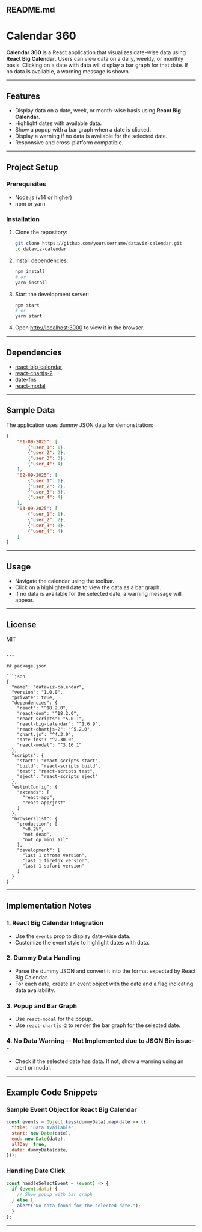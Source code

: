 

## README.md


# Calendar 360

**Calendar 360** is a React application that visualizes date-wise data using **React Big Calendar**. Users can view data on a daily, weekly, or monthly basis. Clicking on a date with data will display a bar graph for that date. If no data is available, a warning message is shown.

---

## Features

- Display data on a date, week, or month-wise basis using **React Big Calendar**.
- Highlight dates with available data.
- Show a popup with a bar graph when a date is clicked.
- Display a warning if no data is available for the selected date.
- Responsive and cross-platform compatible.

---

## Project Setup

### Prerequisites

- Node.js (v14 or higher)
- npm or yarn

### Installation

1. Clone the repository:
   ```bash
   git clone https://github.com/yourusername/dataviz-calendar.git
   cd dataviz-calendar
   ```

2. Install dependencies:
   ```bash
   npm install
   # or
   yarn install
   ```

3. Start the development server:
   ```bash
   npm start
   # or
   yarn start
   ```

4. Open [http://localhost:3000](http://localhost:3000) to view it in the browser.

---

## Dependencies

- [react-big-calendar](https://github.com/jquense/react-big-calendar)
- [react-chartjs-2](https://react-chartjs-2.js.org/)
- [date-fns](https://date-fns.org/)
- [react-modal](https://reactcommunity.org/react-modal/)

---

## Sample Data

The application uses dummy JSON data for demonstration:

```json
{
    "01-09-2025": [
        {"user_1": 1},
        {"user_2": 2},
        {"user_3": 3},
        {"user_4": 4}
    ],
    "02-09-2025": [
        {"user_1": 1},
        {"user_2": 2},
        {"user_3": 3},
        {"user_4": 4}
    ],
    "03-09-2025": [
        {"user_1": 1},
        {"user_2": 2},
        {"user_3": 3},
        {"user_4": 4}
    ]
}
```

---

## Usage

- Navigate the calendar using the toolbar.
- Click on a highlighted date to view the data as a bar graph.
- If no data is available for the selected date, a warning message will appear.

---

## License

MIT
```

---

## package.json

```json
{
  "name": "dataviz-calendar",
  "version": "1.0.0",
  "private": true,
  "dependencies": {
    "react": "^18.2.0",
    "react-dom": "^18.2.0",
    "react-scripts": "5.0.1",
    "react-big-calendar": "^1.6.9",
    "react-chartjs-2": "^5.2.0",
    "chart.js": "^4.3.0",
    "date-fns": "^2.30.0",
    "react-modal": "^3.16.1"
  },
  "scripts": {
    "start": "react-scripts start",
    "build": "react-scripts build",
    "test": "react-scripts test",
    "eject": "react-scripts eject"
  },
  "eslintConfig": {
    "extends": [
      "react-app",
      "react-app/jest"
    ]
  },
  "browserslist": {
    "production": [
      ">0.2%",
      "not dead",
      "not op_mini all"
    ],
    "development": [
      "last 1 chrome version",
      "last 1 firefox version",
      "last 1 safari version"
    ]
  }
}
```

---

## Implementation Notes

### 1. **React Big Calendar Integration**

- Use the `events` prop to display date-wise data.
- Customize the event style to highlight dates with data.

### 2. **Dummy Data Handling**

- Parse the dummy JSON and convert it into the format expected by React Big Calendar.
- For each date, create an event object with the date and a flag indicating data availability.

### 3. **Popup and Bar Graph**

- Use `react-modal` for the popup.
- Use `react-chartjs-2` to render the bar graph for the selected date.

### 4. **No Data Warning** -- **Not Implemented due to JSON Bin issue**--

- Check if the selected date has data. If not, show a warning using an alert or modal.

---

## Example Code Snippets

### Sample Event Object for React Big Calendar

```js
const events = Object.keys(dummyData).map(date => ({
  title: 'Data Available',
  start: new Date(date),
  end: new Date(date),
  allDay: true,
  data: dummyData[date]
}));
```

### Handling Date Click

```js
const handleSelectEvent = (event) => {
  if (event.data) {
    // Show popup with bar graph
  } else {
    alert("No data found for the selected date.");
  }
};
```

---